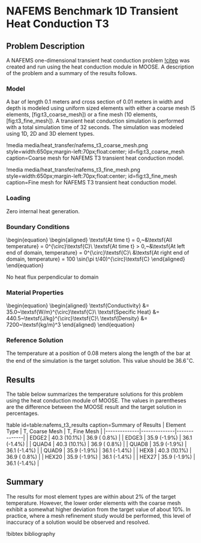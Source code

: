 # NAFEMS Benchmark 1D Transient Heat Conduction T3

## Problem Description

A NAFEMS one-dimensional transient heat conduction problem
[!citep](nafems_std_bench) was created and run
using the heat conduction module in MOOSE. A description of the problem and a
summary of the results follows.

### Model

A bar of length 0.1 meters and cross section of 0.01 meters in width and depth
is modeled using uniform sized elements with either a coarse mesh (5 elements,
[fig:t3_coarse_mesh]) or a fine mesh (10 elements, [fig:t3_fine_mesh]). A
transient heat conduction simulation is performed with a total simulation time
of 32 seconds. The simulation was modeled using 1D, 2D and 3D element types.

!media media/heat_transfer/nafems_t3_coarse_mesh.png
       style=width:650px;margin-left:70px;float:center;
       id=fig:t3_coarse_mesh
       caption=Coarse mesh for NAFEMS T3 transient heat conduction model.

!media media/heat_transfer/nafems_t3_fine_mesh.png
       style=width:650px;margin-left:70px;float:center;
       id=fig:t3_fine_mesh
       caption=Fine mesh for NAFEMS T3 transient heat conduction model.

### Loading

Zero internal heat generation.

### Boundary Conditions

\begin{equation}
\begin{aligned}
\textsf{At time t} = 0,~&\textsf{All temperature} = 0^{\circ}\textsf{C}\\
\textsf{At time t} > 0,~&\textsf{At left end of domain, temperature} = 0^{\circ}\textsf{C}\\
&\textsf{At right end of domain, temperature} = 100 \sin(\pi t/40)^{\circ}\textsf{C}
\end{aligned}
\end{equation}

No heat flux perpendicular to domain

### Material Properties

\begin{equation}
\begin{aligned}
  \textsf{Conductivity} &= 35.0~\textsf{W/m}^{\circ}\textsf{C}\\
  \textsf{Specific Heat} &= 440.5~\textsf{J/kg}^{\circ}\textsf{C}\\
  \textsf{Density} &= 7200~\textsf{kg/m}^3
\end{aligned}
\end{equation}

### Reference Solution

The temperature at a position of 0.08 meters along the length of the bar at
the end of the simulation is the target solution. This value should be
$36.6^{\circ}\textsf{C}$.

## Results

The table below summarizes the temperature solutions for this problem using
the heat conduction module of MOOSE. The values in parentheses are the
difference between the MOOSE result and the target solution in percentages.

!table id=table:nafems_t3_results caption=Summary of Results
| Element Type | T, Coarse Mesh | T, Fine Mesh |
|--------------|--------------|--------------|
| EDGE2 | 40.3 (10.1%) | 36.9 ( 0.8%) |
| EDGE3 | 35.9 (-1.9%) | 36.1 (-1.4%) |
| QUAD4 | 40.3 (10.1%) | 36.9 ( 0.8%) |
| QUAD8 | 35.9 (-1.9%) | 36.1 (-1.4%) |
| QUAD9 | 35.9 (-1.9%) | 36.1 (-1.4%) |
| HEX8  | 40.3 (10.1%) | 36.9 ( 0.8%) |
| HEX20 | 35.9 (-1.9%) | 36.1 (-1.4%) |
| HEX27 | 35.9 (-1.9%) | 36.1 (-1.4%) |

## Summary

The results for most element types are within about 2% of the target
temperature. However, the lower order elements with the coarse mesh exhibit a
somewhat higher deviation from the target value of about 10%. In practice,
where a mesh refinement study would be performed, this level of inaccuracy of
a solution would be observed and resolved.


!bibtex bibliography
